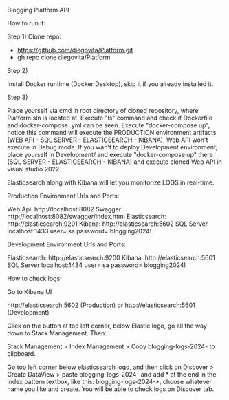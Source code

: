 Blogging Platform API

How to run it:

Step 1) Clone repo:

* https://github.com/diegovita/Platform.git
* gh repo clone diegovita/Platform

Step 2)

Install Docker runtime (Docker Desktop), skip it if you already installed it.

Step 3)

Place yourself via cmd in root directory of cloned repository, where Platform.sln is located at. Execute "ls" command and check if Dockerfile and docker-compose .yml can be seen.
Execute "docker-compose up", notice this command will execute the PRODUCTION environment artifacts (WEB API - SQL SERVER - ELASTICSEARCH - KIBANA), Web API won't execute in Debug mode.
If you wan't to deploy Development environment, place yourself in Development/ and execute "docker-compose up" there (SQL SERVER - ELASTICSEARCH - KIBANA) and execute cloned Web API in visual studio 2022.

Elasticsearch along with Kibana will let you monitorize LOGS in real-time.

Production Environment Urls and Ports:

Web Api:
http://localhost:8082
Swagger:
http://localhost:8082/swagger/index.html
Elasticsearch: 
http://elasticsearch:9201
Kibana: 
http://elasticsearch:5602
SQL Server
localhost:1433
user= sa
password= blogging2024!

Development Environment Urls and Ports:

Elasticsearch: 
http://elasticsearch:9200
Kibana: 
http://elasticsearch:5601
SQL Server
localhost:1434
user= sa
password= blogging2024!


How to check logs:

Go to Kibana UI

http://elasticsearch:5602 (Production) or http://elasticsearch:5601 (Development)


Click on the button at top left corner, below Elastic logo, go all the way down to Stack Management. Then:

Stack Management > Index Management > Copy blogging-logs-2024- to clipboard.

Go top left corner below elasticsearch logo, and then click on Discover > Create DataView > paste blogging-logs-2024- and add * at the end in the index pattern textbox, like this: blogging-logs-2024-*, choose whatever name you like and create. You will be able to check logs on Discover tab.






  
